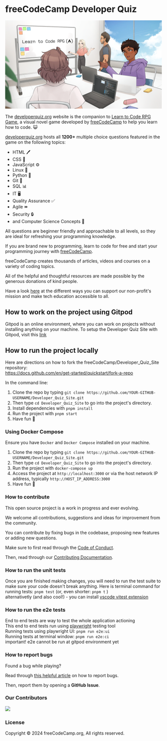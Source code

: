 # freeCodeCamp Developer Quiz

![Learn to Code RPG Main Menu](Splash_Art.png)

The [developerquiz.org](https://developerquiz.org/) website is the companion to [Learn to Code RPG Game](https://freecodecamp.itch.io/learn-to-code-rpg), a visual novel game developed by [freeCodeCamp](https://www.freecodecamp.org) to help you learn how to code. 😺

[developerquiz.org](https://developerquiz.org/) hosts all **1200+** multiple choice questions featured in the game on the following topics:

- HTML 🖊️
- CSS 🎨
- JavaScript ⚙️
- Linux 🐧
- Python 🐍
- Git 📁
- SQL 📊
- IT 🖥️
- Quality Assurance ✅
- Agile ⏩
- Security 🔒
- and Computer Science Concepts 🤖

All questions are beginner friendly and approachable to all levels, so they are ideal for refreshing your programming knowledge.

If you are brand new to programming, learn to code for free and start your programming journey with [freeCodeCamp](https://www.freecodecamp.org/).

freeCodeCamp creates thousands of articles, videos and courses on a variety of coding topics.

All of the helpful and thoughtful resources are made possible by the generous donations of kind people.

Have a look [here](https://www.freecodecamp.org/news/how-to-donate-to-free-code-camp/) at the different ways you can support our non-profit's mission and make tech education accessible to all.

## How to work on the project using Gitpod

Gitpod is an online environment, where you can work on projects without installing anything on your machine. To setup the Developer Quiz Site with Gitpod, visit this [link](https://gitpod.io/?autostart=true#https://github.com/freeCodeCamp/Developer_Quiz_Site/)

## How to run the project locally

Here are directions on how to fork the freeCodeCamp/Developer_Quiz_Site repository:<br>
https://docs.github.com/en/get-started/quickstart/fork-a-repo

In the command line:

1. Clone the repo by typing `git clone https://github.com/YOUR-GITHUB-USERNAME/Developer_Quiz_Site.git`
2. Then type `cd Developer_Quiz_Site` to go into the project's directory.
3. Install dependencies with `pnpm install`
4. Run the project with `pnpm start`
5. Have fun 🚀

### Using Docker Compose

Ensure you have `Docker` and `Docker Compose` installed on your machine.

1. Clone the repo by typing `git clone https://github.com/YOUR-GITHUB-USERNAME/Developer_Quiz_Site.git`
2. Then type `cd Developer_Quiz_Site` to go into the project's directory.
3. Run the project with `docker-compose up`
4. Access the project at `http://localhost:3000` or via the host network IP address, typically `http://HOST_IP_ADDRESS:3000`
5. Have fun 🚀

### How to contribute

This open source project is a work in progress and ever evolving.

We welcome all contributions, suggestions and ideas for improvement from the community.

You can contribute by fixing bugs in the codebase, proposing new features or adding new questions.

Make sure to first read through the [Code of Conduct](https://www.freecodecamp.org/news/code-of-conduct/).

Then, read through our [Contributing Documentation](CONTRIBUTING.md).

### How to run the unit tests

Once you are finished making changes, you will need to run the test suite to make sure your code doesn't break anything.
Here is terminal command for running tests: `pnpm test` (or, even shorter: `pnpm t` )  
alternativetly (and also cool!) - you can install [vscode vitest extension](https://github.com/vitest-dev/vscode)

### How to run the e2e tests

End to end tests are way to test the whole application actioning  
This end to end tests run using [playwright](https://playwright.dev/) testing tool  
Running tests using playwright UI: `pnpm run e2e:ui`  
Running tests at terminal window: `pnpm run e2e:ci`  
important! e2e cannot be run at gitpod environment yet

### How to report bugs

Found a bug while playing?

Read through [this helpful article](https://forum.freecodecamp.org/t/how-to-report-a-bug-to-the-freecodecamp-open-source-community/19543) on how to report bugs.

Then, report them by opening a **GitHub Issue**.

### Our Contributors

<a href="https://github.com/freeCodeCamp/Developer_Quiz_Site/graphs/contributors">
  <img src="https://contrib.rocks/image?repo=freeCodeCamp/Developer_Quiz_Site&columns=15" />
</a>

### License

Copyright © 2024 freeCodeCamp.org, All rights reserved.
